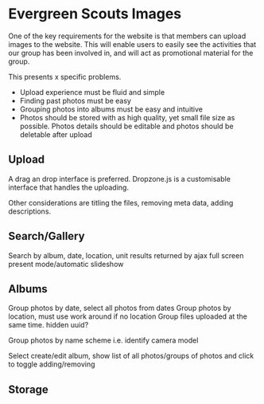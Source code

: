 # Evergreen Scouts Images

One of the key requirements for the website is that members can upload images to the website. This will enable users to easily see the activities that our group has been involved in, and will act as promotional material for the group.

This presents x specific problems.

* Upload experience must be fluid and simple
* Finding past photos must be easy
* Grouping photos into albums must be easy and intuitive
* Photos should be stored with as high quality, yet small file size as possible. Photos details should be editable and photos should be deletable after upload

## Upload 

A drag an drop interface is preferred. Dropzone.js is a customisable interface that handles the uploading.

Other considerations are titling the files, removing meta data, adding descriptions.


## Search/Gallery

Search by album, date, location, unit
results returned by ajax
full screen present mode/automatic slideshow

## Albums

Group photos by date, select all photos from dates
Group photos by location, must use work around if no location
Group files uploaded at the same time. hidden uuid?

Group photos by name scheme i.e. identify camera model

Select create/edit album, show list of all photos/groups of photos and click to toggle adding/removing


## Storage